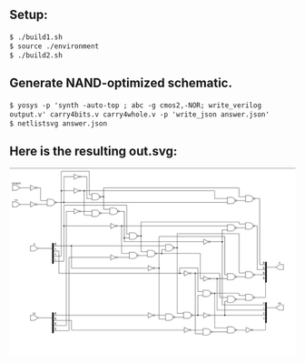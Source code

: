 ## Setup:

```console
$ ./build1.sh
$ source ./environment
$ ./build2.sh
```
## Generate NAND-optimized schematic.
```console
$ yosys -p 'synth -auto-top ; abc -g cmos2,-NOR; write_verilog output.v' carry4bits.v carry4whole.v -p 'write_json answer.json'
$ netlistsvg answer.json
```
## Here is the resulting out.svg:
![](output_snippet.png)


